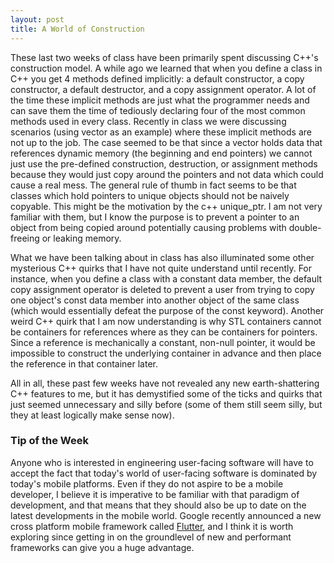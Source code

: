 ```yaml
---
layout: post
title: A World of Construction
---
```


These last two weeks of class have been primarily spent discussing C++'s construction model.
A while ago we learned that when you define a class in C++ you get 4 methods defined implicitly:
a default constructor, a copy constructor, a default destructor, and a copy assignment operator.
A lot of the time these implicit methods are just what the programmer needs and can save them
the time of tediously declaring four of the most common methods used in every class. Recently
in class we were discussing scenarios (using vector as an example) where these implicit methods
are not up to the job. The case seemed to be that since a vector holds data that references
dynamic memory (the beginning and end pointers) we cannot just use the pre-defined
construction, destruction, or assignment methods because they would just copy around
the pointers and not data which could cause a real mess. The general rule of thumb
in fact seems to be that classes which hold pointers to unique objects should not be
naively copyable. This might be the motivation by the c++ unique_ptr. I am not very
familiar with them, but I know the purpose is to prevent a pointer to an object
from being copied around potentially causing problems with double-freeing or leaking
memory. 

What we have been talking about in class has also illuminated some other mysterious
C++ quirks that I have not quite understand until recently. For instance, when you
define a class with a constant data member, the default copy assignment operator
is deleted to prevent a user from trying to copy one object's const data member
into another object of the same class (which would essentially defeat the purpose
of the const keyword). Another weird C++ quirk that I am now understanding is
why STL containers cannot be containers for references where as they can be containers
for pointers. Since a reference is mechanically a constant, non-null pointer, it
would be impossible to construct the underlying container in advance and then
place the reference in that container later. 

All in all, these past few weeks have not revealed any new earth-shattering C++
features to me, but it has demystified some of the ticks and quirks that just
seemed unnecessary and silly before (some of them still seem silly, but they at least
logically make sense now).


### Tip of the Week

Anyone who is interested in engineering user-facing software will have to accept
the fact that today's world of user-facing software is dominated by today's mobile
platforms. Even if they do not aspire to be a mobile developer, I believe it is imperative
to be familiar with that paradigm of development, and that means that
they should also be up to date on the latest developments in the mobile world.
Google recently announced a new cross platform mobile framework called
[Flutter](http://flutter.io/), and I think it is worth exploring since getting in on
the groundlevel of new and performant frameworks can give you a huge advantage. 